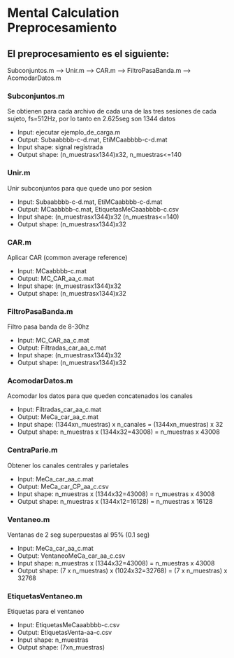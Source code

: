 # Mental Calculation Preprocesamiento
## El preprocesamiento es el siguiente:
Subconjuntos.m --> Unir.m --> CAR.m --> FiltroPasaBanda.m --> AcomodarDatos.m

### Subconjuntos.m
Se obtienen para cada archivo de cada una de las tres sesiones de cada sujeto, fs=512Hz, por lo tanto en 2.625seg son 1344 datos

* Input: ejecutar ejemplo_de_carga.m
* Output: Subaabbbb-c-d.mat, EtiMCaabbbb-c-d.mat
* Input shape: signal registrada
* Output shape: (n_muestrasx1344)x32, n_muestras<=140

### Unir.m
Unir subconjuntos para que quede uno por sesion

* Input: Subaabbbb-c-d.mat, EtiMCaabbbb-c-d.mat
* Output: MCaabbbb-c.mat, EtiquetasMeCaaabbbb-c.csv
* Input shape: (n_muestrasx1344)x32 (n_muestras<=140)
* Output shape: (n_muestrasx1344)x32

### CAR.m
Aplicar CAR (common average reference)

* Input: MCaabbbb-c.mat
* Output: MC_CAR_aa_c.mat
* Input shape: (n_muestrasx1344)x32
* Output shape: (n_muestrasx1344)x32

### FiltroPasaBanda.m
Filtro pasa banda de 8-30hz
* Input: MC_CAR_aa_c.mat
* Output: Filtradas_car_aa_c.mat
* Input shape: (n_muestrasx1344)x32
* Output shape: (n_muestrasx1344)x32

### AcomodarDatos.m
Acomodar los datos para que queden concatenados los canales
* Input: Filtradas_car_aa_c.mat
* Output: MeCa_car_aa_c.mat
* Input shape: (1344xn_muestras) x n_canales = (1344xn_muestras) x 32
* Output shape: n_muestras x (1344x32=43008) = n_muestras x 43008

### CentraParie.m
Obtener los canales centrales y parietales
* Input: MeCa_car_aa_c.mat
* Output: MeCa_car_CP_aa_c.csv
* Input shape: n_muestras x (1344x32=43008) = n_muestras x 43008
* Output shape: n_muestras x (1344x12=16128) = n_muestras x 16128

### Ventaneo.m
Ventanas de 2 seg superpuestas al 95% (0.1 seg)
* Input: MeCa_car_aa_c.mat
* Output: VentaneoMeCa_car_aa_c.csv
* Input shape: n_muestras x (1344x32=43008) = n_muestras x 43008
* Output shape: (7 x n_muestras) x (1024x32=32768) = (7 x n_muestras) x 32768

### EtiquetasVentaneo.m
Etiquetas para el ventaneo
* Input: EtiquetasMeCaaabbbb-c.csv
* Output: EtiquetasVenta-aa-c.csv
* Input shape: n_muestras
* Output shape: (7xn_muestras)